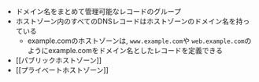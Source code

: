 - ドメイン名をまとめて管理可能なレコードのグループ
- ホストゾーン内のすべてのDNSレコードはホストゾーンのドメイン名を持っている
	- example.comのホストゾーンは, `www.example.com`や `web.example.com`のようにexample.comをドメイン名としたレコードを定義できる
- [[パブリックホストゾーン]]
- [[プライベートホストゾーン]]